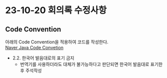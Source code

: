 # 23-10-20 회의록 수정사항


## Code Convention

아래의 Code Convention을 적용하여 코드를 작성한다.   
[Naver Java Code Convetion](https://naver.github.io/hackday-conventions-java/) 
- 2.2. 한국어 발음대로의 표기 금지
	- 번역기를 사용하더라도 대체가 불가능하다고 판단되면 한국어 발음대로 표기한 후 주석작성
